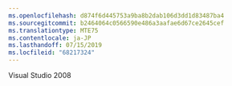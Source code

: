```yaml
---
ms.openlocfilehash: d874f6d445753a9ba8b2dab106d3dd1d83487ba4
ms.sourcegitcommit: b2464064c0566590e486a3aafae6d67ce2645cef
ms.translationtype: MTE75
ms.contentlocale: ja-JP
ms.lasthandoff: 07/15/2019
ms.locfileid: "68217324"
---
```

 Visual Studio 2008 